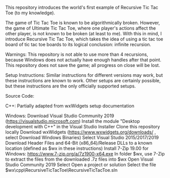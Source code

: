 This repository introduces the world's first example of Recursive Tic Tac Toe (to my knowledge).

The game of Tic Tac Toe is known to be algorithmically broken.  However, the game of Ultimate Tic Tac Toe,
where one player's actions affect the other player, is not known to be broken (at least to me).  With this in mind,
I introduce Recursive Tic Tac Toe, which takes the idea of using a tic tac toe board of tic tac toe boards to its
logical conclusion: infinite recursion.

Warnings:
This repository is not able to use more than 4 recursions, because Windows does not actually have enough handles
after that point.
This repository does not save the game; all progress on close will be lost.

Setup Instructions:
Similar instructions for different versions may work, but these instructions are known to work.
Other setups are certainly possible, but these instructions are the only officially supported setups.

Source Code:

C++:
Partially adapted from wxWidgets setup documentation

Windows:
Download Visual Studio Community 2019 (https://visualstudio.microsoft.com)
Install the module "Desktop development with C++" in the Visual Studio Installer
Clone this repository locally
Download wxWidgets (https://www.wxwidgets.org/downloads/ , select Download Windows Binaries)
Select Visual Studio 2015/2017/2019
Download Header Files and 64-Bit (x86_64)/Release DLLs to a known location (defined as $wx in these instructions)
Install 7-Zip 19.00 for Windows: https://www.7-zip.org/a/7z1900-x64.exe
In folder $wx, use 7-Zip to extract the files from the downloaded .7z files into $wx
Open Visual Studio Community 2019
Select Open a project or solution
Select the file $wx\cpp\RecursiveTicTacToe\RecursiveTicTacToe.sln
